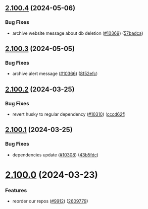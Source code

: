 ## [2.100.4](https://github.com/EddieHubCommunity/BioDrop/compare/v2.100.3...v2.100.4) (2024-05-06)


### Bug Fixes

* archive website message about db deletion ([#10369](https://github.com/EddieHubCommunity/BioDrop/issues/10369)) ([57badca](https://github.com/EddieHubCommunity/BioDrop/commit/57badcab79555f2d6bbd7d8f977b958a6acb3241))



## [2.100.3](https://github.com/EddieHubCommunity/BioDrop/compare/v2.100.2...v2.100.3) (2024-05-05)


### Bug Fixes

* archive alert message ([#10366](https://github.com/EddieHubCommunity/BioDrop/issues/10366)) ([8f52efc](https://github.com/EddieHubCommunity/BioDrop/commit/8f52efc97943ccb5796604726a0b71b1520f156c))



## [2.100.2](https://github.com/EddieHubCommunity/BioDrop/compare/v2.100.1...v2.100.2) (2024-03-25)


### Bug Fixes

* revert husky to regular dependency ([#10310](https://github.com/EddieHubCommunity/BioDrop/issues/10310)) ([cccd62f](https://github.com/EddieHubCommunity/BioDrop/commit/cccd62f39b721b529aa9f626b07859cd53461fc4))



## [2.100.1](https://github.com/EddieHubCommunity/BioDrop/compare/v2.100.0...v2.100.1) (2024-03-25)


### Bug Fixes

* dependencies update ([#10308](https://github.com/EddieHubCommunity/BioDrop/issues/10308)) ([43b5fdc](https://github.com/EddieHubCommunity/BioDrop/commit/43b5fdc4e3da4711451f151fb430ff0f9762d22a))



# [2.100.0](https://github.com/EddieHubCommunity/BioDrop/compare/v2.99.20...v2.100.0) (2024-03-23)


### Features

* reorder our repos ([#9912](https://github.com/EddieHubCommunity/BioDrop/issues/9912)) ([2609779](https://github.com/EddieHubCommunity/BioDrop/commit/260977940249e585ceacfb1c1e4924dcdd5f6036))



